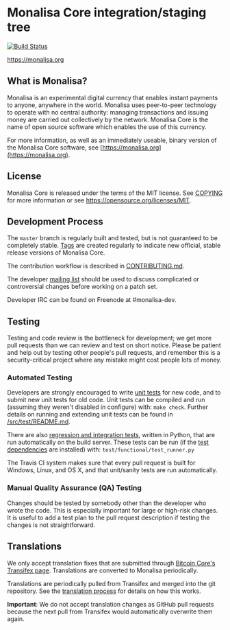Monalisa Core integration/staging tree
=====================================

[![Build Status](https://travis-ci.org/monalisa-project/monalisa.svg?branch=master)](https://travis-ci.org/monalisa-project/monalisa)

https://monalisa.org

What is Monalisa?
----------------

Monalisa is an experimental digital currency that enables instant payments to
anyone, anywhere in the world. Monalisa uses peer-to-peer technology to operate
with no central authority: managing transactions and issuing money are carried
out collectively by the network. Monalisa Core is the name of open source
software which enables the use of this currency.

For more information, as well as an immediately useable, binary version of
the Monalisa Core software, see [https://monalisa.org](https://monalisa.org).

License
-------

Monalisa Core is released under the terms of the MIT license. See [COPYING](COPYING) for more
information or see https://opensource.org/licenses/MIT.

Development Process
-------------------

The `master` branch is regularly built and tested, but is not guaranteed to be
completely stable. [Tags](https://github.com/monalisa-project/monalisa/tags) are created
regularly to indicate new official, stable release versions of Monalisa Core.

The contribution workflow is described in [CONTRIBUTING.md](CONTRIBUTING.md).

The developer [mailing list](https://groups.google.com/forum/#!forum/monalisa-dev)
should be used to discuss complicated or controversial changes before working
on a patch set.

Developer IRC can be found on Freenode at #monalisa-dev.

Testing
-------

Testing and code review is the bottleneck for development; we get more pull
requests than we can review and test on short notice. Please be patient and help out by testing
other people's pull requests, and remember this is a security-critical project where any mistake might cost people
lots of money.

### Automated Testing

Developers are strongly encouraged to write [unit tests](src/test/README.md) for new code, and to
submit new unit tests for old code. Unit tests can be compiled and run
(assuming they weren't disabled in configure) with: `make check`. Further details on running
and extending unit tests can be found in [/src/test/README.md](/src/test/README.md).

There are also [regression and integration tests](/test), written
in Python, that are run automatically on the build server.
These tests can be run (if the [test dependencies](/test) are installed) with: `test/functional/test_runner.py`

The Travis CI system makes sure that every pull request is built for Windows, Linux, and OS X, and that unit/sanity tests are run automatically.

### Manual Quality Assurance (QA) Testing

Changes should be tested by somebody other than the developer who wrote the
code. This is especially important for large or high-risk changes. It is useful
to add a test plan to the pull request description if testing the changes is
not straightforward.

Translations
------------

We only accept translation fixes that are submitted through [Bitcoin Core's Transifex page](https://www.transifex.com/projects/p/bitcoin/).
Translations are converted to Monalisa periodically.

Translations are periodically pulled from Transifex and merged into the git repository. See the
[translation process](doc/translation_process.md) for details on how this works.

**Important**: We do not accept translation changes as GitHub pull requests because the next
pull from Transifex would automatically overwrite them again.
